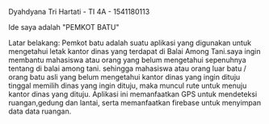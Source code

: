 Dyahdyana Tri Hartati - TI 4A - 1541180113

Ide saya adalah "PEMKOT BATU"

Latar belakang: Pemkot batu adalah suatu aplikasi yang digunakan untuk mengetahui letak kantor dinas yang terdapat di Balai Among Tani.saya ingin membantu mahasiswa atau orang yang belum mengetahui sepenuhnya tentang di balai among tani. sehingga mahasiswa atau orang luar batu / orang batu asli yang belum mengetahui kantor dinas yang ingin dituju tinggal memilih dinas yang ingin dituju, maka muncul rute untuk menuju kantor dinas yang dituju.
Aplikasi ini memanfaatkan GPS untuk mendeteksi ruangan,gedung dan lantai, serta memanfaatkan firebase untuk menyimpan data data ruangan.
